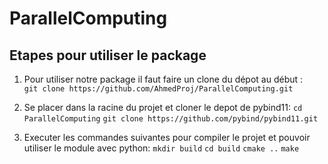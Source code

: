 # ParallelComputing

## Etapes pour utiliser le package

1. Pour utiliser notre package il faut faire un clone du dépot au début :   
```git clone https://github.com/AhmedProj/ParallelComputing.git```

2. Se placer dans la racine du projet et cloner le depot de pybind11:
```cd ParallelComputing```
```git clone https://github.com/pybind/pybind11.git```

3. Executer les commandes suivantes pour compiler le projet et pouvoir utiliser le module avec python:
  ```mkdir build```
  ```cd build```
  ```cmake ..```
  ```make``` 
